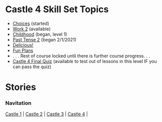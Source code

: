 # Castle 4 Skill Set Topics 
* [Choices](https://github.com/EO4wellness/T-I-L/blob/main/polyglot/espa%C3%B1ol/Castle-4/Choices.md) (started)
* [Work 2](https://github.com/EO4wellness/T-I-L/blob/main/polyglot/espa%C3%B1ol/Castle-4/Work-2.md) (available)
* [Childhood](https://github.com/EO4wellness/T-I-L/blob/main/polyglot/espa%C3%B1ol/Castle-4/Childhood.md) (began, level 1)
* [Past Tense 2](https://github.com/EO4wellness/T-I-L/blob/main/polyglot/espa%C3%B1ol/Castle-4/Past-Tense-2.md) (began 2/1/2021)
* [Delicious!](#) 
* [Fun Plans](#) 
* . . . Rest of course locked until there is further course progress. . .
* [Castle 4 Final Quiz](#)  (available to test out of lessons in this level IF you can pass the quiz) 

# Stories 

### Navitation
[Castle 1](https://github.com/EO4wellness/T-I-L/tree/main/polyglot/espa%C3%B1ol/Castle-1)  | [Castle 2](https://github.com/EO4wellness/T-I-L/tree/main/polyglot/espa%C3%B1ol/Castle-2)  | [Castle 3](https://github.com/EO4wellness/T-I-L/tree/main/polyglot/espa%C3%B1ol/Castle-3)  | [Castle 4](https://github.com/EO4wellness/T-I-L/tree/main/polyglot/espa%C3%B1ol/Castle-4)  |
